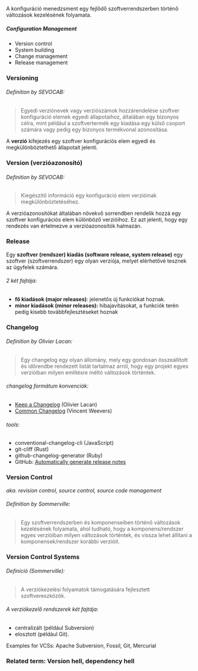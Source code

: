 A konfiguráció menedzsment egy fejlődő szoftverrendszerben történő változások kezelésének folyamata.
##### Configuration Management
- Version control
- System building
- Change management
- Release management
### Versioning
###### Definition by SEVOCAB: 
> Egyedi verziónevek vagy verziószámok hozzárendelése szoftver konfiguráció elemek egyedi állapotaihoz, általában egy bizonyos célra, mint például a szoftvertermék egy kiadása egy külső csoport számára vagy pedig egy bizonyos termékvonal azonosítása.

A **verzió** kifejezés egy szoftver konfigurációs elem egyedi és megkülönböztethető állapotait jelenti.
### Version (verzióazonosító)
###### Definition by SEVOCAB: 
>Kiegészítő információ egy konfiguráció elem verzióinak megkülönböztetéséhez.

A verzióazonosítókat általában növekvő sorrendben rendelik hozzá egy szoftver konfigurációs elem különböző verzióihoz. Ez azt jelenti, hogy egy rendezés van értelmezve a verzióazonosítók halmazán.
### Release
Egy **szoftver (rendszer) kiadás (software release, system release)** egy szoftver (szoftverrendszer) egy olyan verziója, melyet elérhetővé tesznek az ügyfelek számára.
###### 2 két fajtája:
- **fő kiadások (major releases)**: jelenetős új funkciókat hoznak.
- **minor kiadások (minor releases):** hibajavításokat, a funkciók terén pedig kisebb továbbfejlesztéseket hoznak
### Changelog
###### Definition by Olivier Lacan: 
>Egy changelog egy olyan állomány, mely egy gondosan összeállított és időrendbe rendezett listát tartalmaz arról, hogy egy projekt egyes verzióiban milyen említésre méltó változások történtek.
###### changelog formátum konvenciók:
- [Keep a Changelog](https://keepachangelog.com/) (Olivier Lacan)
- [Common Changelog](https://common-changelog.org/) (Vincent Weevers)
###### tools:
- conventional-changelog-cli (JavaScript)
- git-cliff (Rust)
- github-changelog-generator (Ruby)
- GitHub: [Automatically generate release notes](https://docs.github.com/en/repositories/releasing-projects-on-github/automatically-generated-release-notes)
### Version Control
*aka. revision control, source control, source code management*
###### Definition by Sommerville: 
>Egy szoftverrendszerben és komponenseiben történő változások kezelésének folyamata, ahol tudható, hogy a komponens/rendszer egyes verzióiban milyen változások történtek, és vissza lehet állítani a komponensek/rendszer korábbi verzióit.
### Version Control Systems
###### Definíció (Sommerville): 
>A verziókezelési folyamatok támogatására fejlesztett szoftvereszközök.
###### A verziókezelő rendszerek két fajtája: 
- centralizált (például Subversion) 
- elosztott (például Git).

Examples for VCSs: Apache Subversion, Fossil, Git, Mercurial
### Related term: Version hell, dependency hell


